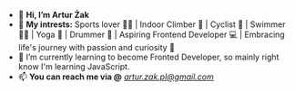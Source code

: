 - 👋 **Hi, I’m Artur Żak**
- 👀 **My intrests:** Sports lover 🏋️‍♂️ | Indoor Climber 🧗 | Cyclist 🚴 | Swimmer 🏊‍♂️ | Yoga 🧘 | Drummer 🥁 | Aspiring Frontend Developer 💻 | Embracing life's journey with passion and curiosity 🚀
- 🌱 I’m currently learning to become Fronted Developer, so mainly right know I'm learning JavaScript.
- 📫 **You can reach me via @** *artur.zak.pl@gmail.com*

<!---
ArturZak-269/ArturZak-269 is a ✨ special ✨ repository because its `README.md` (this file) appears on your GitHub profile.
You can click the Preview link to take a look at your changes.
--->
